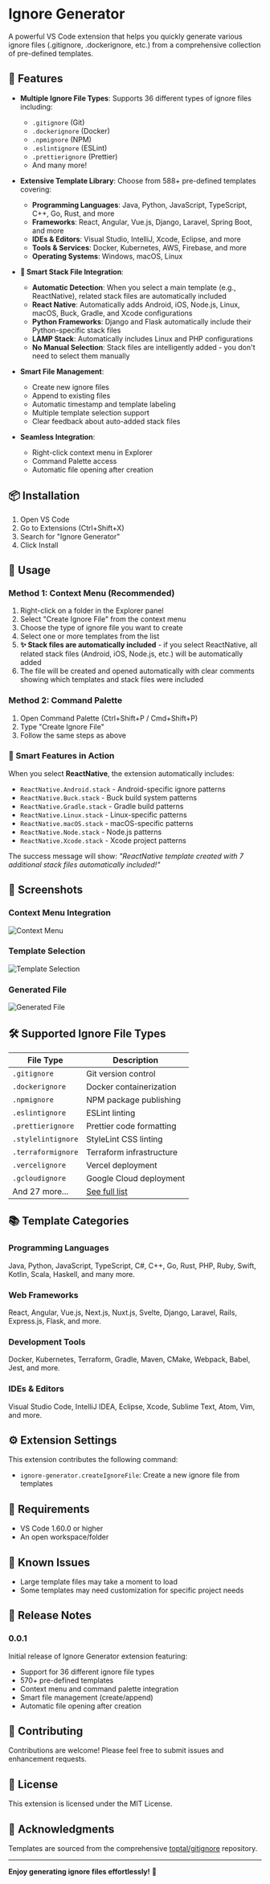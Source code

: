 # Ignore Generator

A powerful VS Code extension that helps you quickly generate various ignore files (.gitignore, .dockerignore, etc.) from a comprehensive collection of pre-defined templates.

## 🚀 Features

- **Multiple Ignore File Types**: Supports 36 different types of ignore files including:
  - `.gitignore` (Git)
  - `.dockerignore` (Docker)
  - `.npmignore` (NPM)
  - `.eslintignore` (ESLint)
  - `.prettierignore` (Prettier)
  - And many more!

- **Extensive Template Library**: Choose from 588+ pre-defined templates covering:
  - **Programming Languages**: Java, Python, JavaScript, TypeScript, C++, Go, Rust, and more
  - **Frameworks**: React, Angular, Vue.js, Django, Laravel, Spring Boot, and more  
  - **IDEs & Editors**: Visual Studio, IntelliJ, Xcode, Eclipse, and more
  - **Tools & Services**: Docker, Kubernetes, AWS, Firebase, and more
  - **Operating Systems**: Windows, macOS, Linux

- **🚀 Smart Stack File Integration**: 
  - **Automatic Detection**: When you select a main template (e.g., ReactNative), related stack files are automatically included
  - **React Native**: Automatically adds Android, iOS, Node.js, Linux, macOS, Buck, Gradle, and Xcode configurations
  - **Python Frameworks**: Django and Flask automatically include their Python-specific stack files
  - **LAMP Stack**: Automatically includes Linux and PHP configurations
  - **No Manual Selection**: Stack files are intelligently added - you don't need to select them manually

- **Smart File Management**: 
  - Create new ignore files
  - Append to existing files
  - Automatic timestamp and template labeling
  - Multiple template selection support
  - Clear feedback about auto-added stack files

- **Seamless Integration**:
  - Right-click context menu in Explorer
  - Command Palette access
  - Automatic file opening after creation

## 📦 Installation

1. Open VS Code
2. Go to Extensions (Ctrl+Shift+X)
3. Search for "Ignore Generator"
4. Click Install

## 🎯 Usage

### Method 1: Context Menu (Recommended)
1. Right-click on a folder in the Explorer panel
2. Select "Create Ignore File" from the context menu
3. Choose the type of ignore file you want to create
4. Select one or more templates from the list
5. **✨ Stack files are automatically included** - if you select ReactNative, all related stack files (Android, iOS, Node.js, etc.) will be automatically added
6. The file will be created and opened automatically with clear comments showing which templates and stack files were included

### Method 2: Command Palette
1. Open Command Palette (Ctrl+Shift+P / Cmd+Shift+P)
2. Type "Create Ignore File"
3. Follow the same steps as above

### 🎉 Smart Features in Action

When you select **ReactNative**, the extension automatically includes:
- `ReactNative.Android.stack` - Android-specific ignore patterns
- `ReactNative.Buck.stack` - Buck build system patterns  
- `ReactNative.Gradle.stack` - Gradle build patterns
- `ReactNative.Linux.stack` - Linux-specific patterns
- `ReactNative.macOS.stack` - macOS-specific patterns
- `ReactNative.Node.stack` - Node.js patterns
- `ReactNative.Xcode.stack` - Xcode project patterns

The success message will show: *"ReactNative template created with 7 additional stack files automatically included!"*

## 📸 Screenshots

### Context Menu Integration
![Context Menu](images/context-menu.png)

### Template Selection
![Template Selection](images/template-selection.png)

### Generated File
![Generated File](images/generated-file.png)

## 🛠️ Supported Ignore File Types

| File Type | Description |
|-----------|-------------|
| `.gitignore` | Git version control |
| `.dockerignore` | Docker containerization |
| `.npmignore` | NPM package publishing |
| `.eslintignore` | ESLint linting |
| `.prettierignore` | Prettier code formatting |
| `.stylelintignore` | StyleLint CSS linting |
| `.terraformignore` | Terraform infrastructure |
| `.vercelignore` | Vercel deployment |
| `.gcloudignore` | Google Cloud deployment |
| And 27 more... | [See full list](src/ignore-types.list) |

## 📚 Template Categories

### Programming Languages
Java, Python, JavaScript, TypeScript, C#, C++, Go, Rust, PHP, Ruby, Swift, Kotlin, Scala, Haskell, and many more.

### Web Frameworks
React, Angular, Vue.js, Next.js, Nuxt.js, Svelte, Django, Laravel, Rails, Express.js, Flask, and more.

### Development Tools
Docker, Kubernetes, Terraform, Gradle, Maven, CMake, Webpack, Babel, Jest, and more.

### IDEs & Editors
Visual Studio Code, IntelliJ IDEA, Eclipse, Xcode, Sublime Text, Atom, Vim, and more.

## ⚙️ Extension Settings

This extension contributes the following command:

* `ignore-generator.createIgnoreFile`: Create a new ignore file from templates

## 🔧 Requirements

- VS Code 1.60.0 or higher
- An open workspace/folder

## 🐛 Known Issues

- Large template files may take a moment to load
- Some templates may need customization for specific project needs

## 📝 Release Notes

### 0.0.1

Initial release of Ignore Generator extension featuring:
- Support for 36 different ignore file types
- 570+ pre-defined templates
- Context menu and command palette integration
- Smart file management (create/append)
- Automatic file opening after creation

## 🤝 Contributing

Contributions are welcome! Please feel free to submit issues and enhancement requests.

## 📄 License

This extension is licensed under the MIT License.

## 🙏 Acknowledgments

Templates are sourced from the comprehensive [toptal/gitignore](https://github.com/toptal/gitignore) repository.

---

**Enjoy generating ignore files effortlessly!** 🎉
